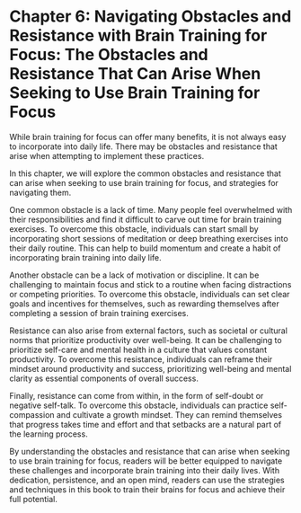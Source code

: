 Chapter 6: Navigating Obstacles and Resistance with Brain Training for Focus: The Obstacles and Resistance That Can Arise When Seeking to Use Brain Training for Focus
======================================================================================================================================================================

While brain training for focus can offer many benefits, it is not always easy to incorporate into daily life. There may be obstacles and resistance that arise when attempting to implement these practices.

In this chapter, we will explore the common obstacles and resistance that can arise when seeking to use brain training for focus, and strategies for navigating them.

One common obstacle is a lack of time. Many people feel overwhelmed with their responsibilities and find it difficult to carve out time for brain training exercises. To overcome this obstacle, individuals can start small by incorporating short sessions of meditation or deep breathing exercises into their daily routine. This can help to build momentum and create a habit of incorporating brain training into daily life.

Another obstacle can be a lack of motivation or discipline. It can be challenging to maintain focus and stick to a routine when facing distractions or competing priorities. To overcome this obstacle, individuals can set clear goals and incentives for themselves, such as rewarding themselves after completing a session of brain training exercises.

Resistance can also arise from external factors, such as societal or cultural norms that prioritize productivity over well-being. It can be challenging to prioritize self-care and mental health in a culture that values constant productivity. To overcome this resistance, individuals can reframe their mindset around productivity and success, prioritizing well-being and mental clarity as essential components of overall success.

Finally, resistance can come from within, in the form of self-doubt or negative self-talk. To overcome this obstacle, individuals can practice self-compassion and cultivate a growth mindset. They can remind themselves that progress takes time and effort and that setbacks are a natural part of the learning process.

By understanding the obstacles and resistance that can arise when seeking to use brain training for focus, readers will be better equipped to navigate these challenges and incorporate brain training into their daily lives. With dedication, persistence, and an open mind, readers can use the strategies and techniques in this book to train their brains for focus and achieve their full potential.

